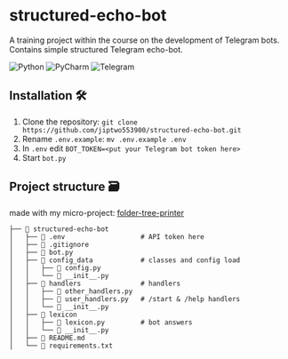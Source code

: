 # structured-echo-bot
A training project within the course on the development of Telegram bots. Contains simple structured Telegram echo-bot.

![Python](https://img.shields.io/badge/python-3670A0?style=for-the-badge&logo=python&logoColor=ffdd54) 
![PyCharm](https://img.shields.io/badge/pycharm-143?style=for-the-badge&logo=pycharm&logoColor=black&color=black&labelColor=green) 
![Telegram](https://img.shields.io/badge/Telegram-2CA5E0?style=for-the-badge&logo=telegram&logoColor=white)

## Installation 🛠️

1. Clone the repository: `git clone https://github.com/jiptwo553900/structured-echo-bot.git`
2. Rename `.env.example`: `mv .env.example .env`
3. In `.env` edit `BOT_TOKEN=<put your Telegram bot token here>`
4. Start `bot.py`

## Project structure 🗃️

made with my micro-project: [folder-tree-printer](https://github.com/jiptwo553900/folder-tree-printer)

```
├── 📁 structured-echo-bot
│   ├── 📄 .env                   # API token here
│   ├── 📄 .gitignore
│   ├── 📄 bot.py                    
│   ├── 📁 config_data            # classes and config load
│   │   ├── 📄 config.py
│   │   └── 📄 __init__.py
│   ├── 📁 handlers               # handlers
│   │   ├── 📄 other_handlers.py       
│   │   ├── 📄 user_handlers.py   # /start & /help handlers
│   │   └── 📄 __init__.py
│   ├── 📁 lexicon
│   │   ├── 📄 lexicon.py         # bot answers
│   │   └── 📄 __init__.py
│   ├── 📄 README.md
│   └── 📄 requirements.txt
```
